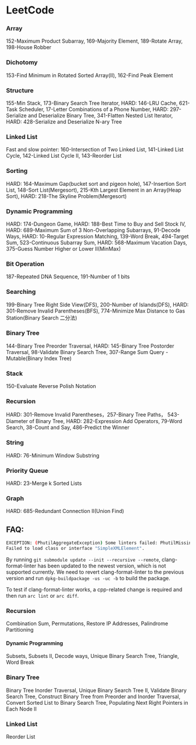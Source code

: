 # LeetCode
### Array
152-Maximum Product Subarray, 169-Majority Element, 189-Rotate Array, 198-House Robber
### Dichotomy
153-Find Minimum in Rotated Sorted Array(II), 162-Find Peak Element
### Structure
155-Min Stack, 173-Binary Search Tree Iterator, HARD: 146-LRU Cache, 621-Task Scheduler, 17-Letter Combinations of a Phone Number, HARD: 297-Serialize and Deserialize Binary Tree, 341-Flatten Nested List Iterator, HARD: 428-Serialize and Deserialize N-ary Tree
### Linked List
Fast and slow pointer: 160-Intersection of Two Linked List, 141-Linked List Cycle, 142-Linked List Cycle II, 143-Reorder List
### Sorting
HARD: 164-Maximum Gap(bucket sort and pigeon hole), 147-Insertion Sort List, 148-Sort List(Mergesort), 215-Kth Largest Element in an Array(Heap Sort), HARD: 218-The Skyline Problem(Mergesort)
### Dynamic Programming
HARD: 174-Dungeon Game, HARD: 188-Best Time to Buy and Sell Stock IV, HARD: 689-Maximum Sum of 3 Non-Overlapping Subarrays, 91-Decode Ways, HARD: 10-Regular Expression Matching, 139-Word Break, 494-Target Sum, 523-Continuous Subarray Sum, HARD: 568-Maximum Vacation Days, 375-Guess Number Higher or Lower II(MinMax)
### Bit Operation  
187-Repeated DNA Sequence, 191-Number of 1 bits
### Searching
199-Binary Tree Right Side View(DFS), 200-Number of Islands(DFS), HARD: 301-Remove Invalid Parentheses(BFS), 774-Minimize Max Distance to Gas Station(Binary Search 二分法)
### Binary Tree
144-Binary Tree Preorder Traversal, HARD: 145-Binary Tree Postorder Traversal, 98-Validate Binary Search Tree, 307-Range Sum Query - Mutable(Binary Index Tree)
### Stack
150-Evaluate Reverse Polish Notation
### Recursion 
HARD: 301-Remove Invalid Parentheses，257-Binary Tree Paths， 543-Diameter of Binary Tree, HARD: 282-Expression Add Operators, 79-Word Search, 38-Count and Say, 486-Predict the Winner
### String
HARD: 76-Minimum Window Substring
### Priority Queue
HARD: 23-Merge k Sorted Lists
### Graph
HARD: 685-Redundant Connection II(Union Find)

## FAQ:
```bash
EXCEPTION: (PhutilAggregateException) Some linters failed: PhutilMissingSymbolException: 
Failed to load class or interface "SimpleXMLElement".
```
By running `git submodule update --init --recursive --remote`, clang-format-linter has been updated to the newest version, which is not supported currently. We need to revert clang-format-linter to the previous version and run `dpkg-buildpackage -us -uc -b` to build the package.
  
To test if clang-format-linter works, a cpp-related change is required and then run `arc lint` or `arc diff`.


### Recursion  
Combination Sum, Permutations, Restore IP Addresses, Palindrome Partitioning
#### Dynamic Programming  
Subsets, Subsets II, Decode ways, Unique Binary Search Tree, Triangle, Word Break
### Binary Tree
Binary Tree Inorder Traversal, Unique Binary Search Tree II, Validate Binary Search Tree, Construct Binary Tree from Preorder and Inorder Traversal, Convert Sorted List to Binary Search Tree, Populating Next Right Pointers in Each Node II
### Linked List  
Reorder List
